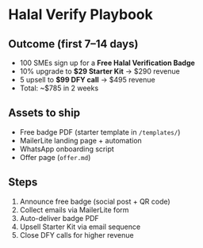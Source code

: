 # Halal Verify Playbook

## Outcome (first 7–14 days)
- 100 SMEs sign up for a **Free Halal Verification Badge**
- 10% upgrade to **$29 Starter Kit** → $290 revenue
- 5 upsell to **$99 DFY call** → $495 revenue
- Total: ~$785 in 2 weeks

## Assets to ship
- Free badge PDF (starter template in `/templates/`)
- MailerLite landing page + automation
- WhatsApp onboarding script
- Offer page (`offer.md`)

## Steps
1. Announce free badge (social post + QR code)
2. Collect emails via MailerLite form
3. Auto-deliver badge PDF
4. Upsell Starter Kit via email sequence
5. Close DFY calls for higher revenue
